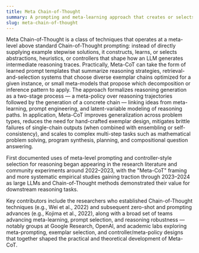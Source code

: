 ```yaml
---
title: Meta Chain-of-Thought
summary: A prompting and meta-learning approach that creates or selects higher-level reasoning templates to guide large language models toward producing more accurate, robust step-by-step chains of thought.
slug: meta-chain-of-thought
---
```


Meta Chain-of-Thought is a class of techniques that operates at a meta-level above standard Chain-of-Thought prompting: instead of directly supplying example stepwise solutions, it constructs, learns, or selects abstractions, heuristics, or controllers that shape how an LLM generates intermediate reasoning traces. Practically, Meta-CoT can take the form of learned prompt templates that summarize reasoning strategies, retrieval-and-selection systems that choose diverse exemplar chains optimized for a given instance, or small meta-models that propose which decomposition or inference pattern to apply. The approach formalizes reasoning generation as a two-stage process — a meta-policy over reasoning trajectories followed by the generation of a concrete chain — linking ideas from meta-learning, prompt engineering, and latent-variable modeling of reasoning paths. In application, Meta-CoT improves generalization across problem types, reduces the need for hand-crafted exemplar design, mitigates brittle failures of single-chain outputs (when combined with ensembling or self-consistency), and scales to complex multi-step tasks such as mathematical problem solving, program synthesis, planning, and compositional question answering.

First documented uses of meta-level prompting and controller-style selection for reasoning began appearing in the research literature and community experiments around 2022–2023, with the "Meta-CoT" framing and more systematic empirical studies gaining traction through 2023–2024 as large LLMs and Chain-of-Thought methods demonstrated their value for downstream reasoning tasks.

Key contributors include the researchers who established Chain-of-Thought techniques (e.g., Wei et al., 2022) and subsequent zero-shot and prompting advances (e.g., Kojima et al., 2022), along with a broad set of teams advancing meta-learning, prompt selection, and reasoning robustness — notably groups at Google Research, OpenAI, and academic labs exploring meta-prompting, exemplar selection, and controller/meta-policy designs that together shaped the practical and theoretical development of Meta-CoT.